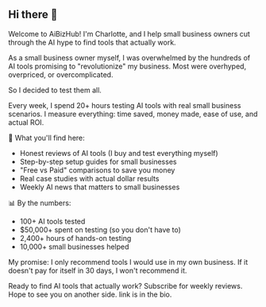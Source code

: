 ## Hi there 👋
Welcome to AiBizHub! I'm Charlotte, and I help small business owners cut through the AI hype to find tools that actually work.

As a small business owner myself, I was overwhelmed by the hundreds of AI tools promising to "revolutionize" my business. Most were overhyped, overpriced, or overcomplicated.

So I decided to test them all.

Every week, I spend 20+ hours testing AI tools with real small business scenarios. I measure everything: time saved, money made, ease of use, and actual ROI.

🎯 What you'll find here:
- Honest reviews of AI tools (I buy and test everything myself)
- Step-by-step setup guides for small businesses
- "Free vs Paid" comparisons to save you money
- Real case studies with actual dollar results
- Weekly AI news that matters to small businesses

📊 By the numbers:
- 100+ AI tools tested
- $50,000+ spent on testing (so you don't have to)
- 2,400+ hours of hands-on testing
- 10,000+ small businesses helped

My promise: I only recommend tools I would use in my own business. If it doesn't pay for itself in 30 days, I won't recommend it.

Ready to find AI tools that actually work? Subscribe for weekly reviews. Hope to see you on another side. link is in the bio.
